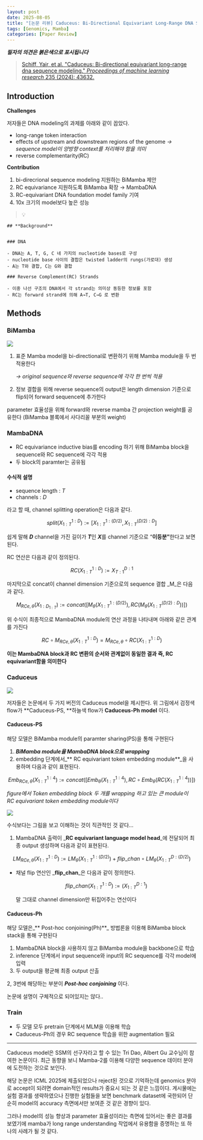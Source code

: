 ```yaml
---
layout: post
date: 2025-08-05
title: "[논문 리뷰] Caduceus: Bi-Directional Equivariant Long-Range DNA Sequence Modeling"
tags: [Genomics, Mamba]
categories: [Paper Review]
---
```


<span class="notion-red">_**필자의 의견은 붉은색으로 표시됩니다**_</span>


> [Schiff, Yair, et al. "Caduceus: Bi-directional equivariant long-range dna sequence modeling." ](https://pmc.ncbi.nlm.nih.gov/articles/PMC12189541/)[_Proceedings of machine learning research_](https://pmc.ncbi.nlm.nih.gov/articles/PMC12189541/)[ 235 (2024): 43632.](https://pmc.ncbi.nlm.nih.gov/articles/PMC12189541/)



## Introduction


**Challenges**


저자들은 DNA modeling의 과제를 아래와 같이 꼽았다.

- long-range token interaction
- effects of upstream and downstream regions of the genome 
_→ sequence model이 양방향 context를 처리해야 함을 의미_
- reverse complementarity(RC)

**Contribution**

1. bi-direcrional sequence modeling 지원하는 BiMamba 제안
1. RC equivariance 지원하도록 BiMamba 확장 → MambaDNA
1. RC-equivariant DNA foundation model family 기여
1. 10x 크기의 model보다 높은 성능

> 💡 


	## **Background**


	### DNA

	- DNA는 A, T, G, C 네 가지의 nucleotide bases로 구성
	- nucleotide base 사이의 결합은 twisted ladder의 rungs(가로대) 생성
	- A는 T와 결합, C는 G와 결합

	### Reverse Complement(RC) Strands

	- 이중 나선 구조의 DNA에서 각 strand는 의미상 동등한 정보를 포함
	- RC는 forward strand에 의해 A→T, C→G 로 변환


## Methods



### BiMamba


![](https://prod-files-secure.s3.us-west-2.amazonaws.com/542b861c-36a8-4051-84e5-8804b6728dba/2c247d59-7815-4980-99f0-8f0d21f445a7/image.png?X-Amz-Algorithm=AWS4-HMAC-SHA256&X-Amz-Content-Sha256=UNSIGNED-PAYLOAD&X-Amz-Credential=ASIAZI2LB4663ZA5ONL2%2F20250906%2Fus-west-2%2Fs3%2Faws4_request&X-Amz-Date=20250906T090101Z&X-Amz-Expires=3600&X-Amz-Security-Token=IQoJb3JpZ2luX2VjECEaCXVzLXdlc3QtMiJGMEQCIGUROtCP99cyMrVgGIjGqftoAxqhIl4WgU23DJmvX6r6AiB%2BOwyGDHbHC1iGYJwc44B%2Bd90bECXCCa%2BtCkJOAM1MQyqIBAiK%2F%2F%2F%2F%2F%2F%2F%2F%2F%2F8BEAAaDDYzNzQyMzE4MzgwNSIMmlphW%2BcBSxI6B4xOKtwDlBiSvgTVuOYJ6rb%2BuW%2BbibW8R%2BUh%2BP6Q9WLkkULf7AleEz6o%2BseuYLjUtOev7ZMt1lpO8CzzF6s44TTjlsq0Pt4U521bb1lPoKkvgDEIfdVPdv6qtsJTJB4EvpURFyueOsG0AfG6tI3%2BSyv%2BeFIGzsQ%2BUEaX4Vw3%2F19PURVK1R%2BKPy0pYlI%2BmyaLRsFp4eaSgsfGOJZXdnZ5SPIeX3pUV%2FtBeCIS7agNBZDvvOGbx%2BDbTuPfxO4KIKe5MAMSNEw4u%2Bf%2BappLxswY2bVtMMj72FvfFVKlY8K%2FXaynnC2xlNuEVQfZgTPOOgkezxp510V6%2B%2BqFYU0eVca%2BCs7uwy3RBrr3v5JMgJt95zIoLlMLm6v1X%2BVST5UWLIitml8COCcKdP2wiu1AxGpHsiNKhY0%2F8n5fMu1fNCBthAUHj1XXZ77QdBgiwRmdY%2F9zixpWS89QlvWj7ApHxNl2%2BfGyE2L3kdP0j2BZy1k8OwlFLc96lLVTTS8%2Fqztli6q3wokuA9ueW6scn%2FLhlA6VDzIPkKEyh92fhizc9h4FPBIwHH2lGkg7%2BgDFUllxJQBXQU9BnphTizO9O7%2FOQoTYtTJ5J8%2F%2B%2BeXph1Aa8W%2Fji5fM3Iz0BhQoNSEtnPEEUxROUyowqefvxQY6pgER%2FoqeNP1cSVWFYojvGRUpA1yf2AwZIhTZrOytZ7o7flluqAvjIksoIis1llzK0TqOEU%2BscjE2Jrp9BJJ2R0csp7clEYZC8K93Ny13LzJusVDBJtkA2pW4GTI4A9%2BKRnoZoMYTckpa7Ky0hFH9GE10EnVNfEecyrjNoLWk130xR5Dkf0gvZYFhaVc8FwIWWm9Nz6ZzCOTp4jCnue1aCd7Mta9dns%2B2&X-Amz-Signature=076e5c9cf61558ce55a7db23833b92e2d71b7ec3d19d37392f7689138efc4956&X-Amz-SignedHeaders=host&x-amz-checksum-mode=ENABLED&x-id=GetObject)

1. 표준 Mamba model을 bi-directional로 변환하기 위해 Mamba module을 두 번 적용한다

	_→ original sequence와 reverse sequence에 각각 한 번씩 적용_

1. 정보 결합을 위해 reverse sequence의 output은 length dimension 기준으로 flip되어 forward sequence에 추가한다

parameter 효율성을 위해 forward와 reverse mamba 간 projection weight를 공유한다 (BiMamba 블록에서 사다리꼴 부분의 weight)



### MambaDNA

- RC equivariance inductive bias를 encoding 하기 위해 BiMamba block을 sequence와 RC sequence에 각각 적용
- 두 block의 paramter는 공유됨


#### 수식적 설명

- sequence length : _T_
- channels : _D_

라고 할 때,  channel splitting operation은 다음과 같다.


$$
split(X^{1:D}_{1:T}):=[X^{1:(D/2)}_{1:T},X^{(D/2):D}_{1:T}]
$$


<span class="notion-red">쉽게 말해 </span><span class="notion-red">_**D**_</span><span class="notion-red"> channel을 가진 길이가 </span><span class="notion-red">_**T**_</span><span class="notion-red">인 </span><span class="notion-red">_**X**_</span><span class="notion-red">를 channel 기준으로 “</span><span class="notion-red">**이등분”**</span><span class="notion-red">한다고 보면 된다.</span>


RC 연산은 다음과 같이 정의된다.


$$
RC(X^{1:D}_{1:T}):=X^{D:1}_{T:1}
$$


마지막으로 concat이 channel dimension 기준으로의 sequence 결합 _M_은 다음과 같다.


$$
M_{RCe,\theta}(X_{1:D_{1:T}}):=concat([M_{\theta}(X^{1:(D/2)}_{1:T}),RC(M_{\theta}(X^{(D/2):D}_{1:T}))])
$$


위 수식이 최종적으로 MambaDNA module의 연산 과정을 나타내며 아래와 같은 관계를 가진다


$$
RC\circ M_{RCe,\theta}(X^{1:D}_{1:T}) = M_{RCe,\theta} \circ RC(X^{1:D}_{1:T})
$$


**이는 MambaDNA block과 RC 변환의 순서와 관계없이 동일한 결과 즉, RC equivariant함을 의미한다**



### Caduceus


![](https://prod-files-secure.s3.us-west-2.amazonaws.com/542b861c-36a8-4051-84e5-8804b6728dba/f94a60d7-8145-473b-aef9-7c68d3ec604a/image.png?X-Amz-Algorithm=AWS4-HMAC-SHA256&X-Amz-Content-Sha256=UNSIGNED-PAYLOAD&X-Amz-Credential=ASIAZI2LB4663ZA5ONL2%2F20250906%2Fus-west-2%2Fs3%2Faws4_request&X-Amz-Date=20250906T090101Z&X-Amz-Expires=3600&X-Amz-Security-Token=IQoJb3JpZ2luX2VjECEaCXVzLXdlc3QtMiJGMEQCIGUROtCP99cyMrVgGIjGqftoAxqhIl4WgU23DJmvX6r6AiB%2BOwyGDHbHC1iGYJwc44B%2Bd90bECXCCa%2BtCkJOAM1MQyqIBAiK%2F%2F%2F%2F%2F%2F%2F%2F%2F%2F8BEAAaDDYzNzQyMzE4MzgwNSIMmlphW%2BcBSxI6B4xOKtwDlBiSvgTVuOYJ6rb%2BuW%2BbibW8R%2BUh%2BP6Q9WLkkULf7AleEz6o%2BseuYLjUtOev7ZMt1lpO8CzzF6s44TTjlsq0Pt4U521bb1lPoKkvgDEIfdVPdv6qtsJTJB4EvpURFyueOsG0AfG6tI3%2BSyv%2BeFIGzsQ%2BUEaX4Vw3%2F19PURVK1R%2BKPy0pYlI%2BmyaLRsFp4eaSgsfGOJZXdnZ5SPIeX3pUV%2FtBeCIS7agNBZDvvOGbx%2BDbTuPfxO4KIKe5MAMSNEw4u%2Bf%2BappLxswY2bVtMMj72FvfFVKlY8K%2FXaynnC2xlNuEVQfZgTPOOgkezxp510V6%2B%2BqFYU0eVca%2BCs7uwy3RBrr3v5JMgJt95zIoLlMLm6v1X%2BVST5UWLIitml8COCcKdP2wiu1AxGpHsiNKhY0%2F8n5fMu1fNCBthAUHj1XXZ77QdBgiwRmdY%2F9zixpWS89QlvWj7ApHxNl2%2BfGyE2L3kdP0j2BZy1k8OwlFLc96lLVTTS8%2Fqztli6q3wokuA9ueW6scn%2FLhlA6VDzIPkKEyh92fhizc9h4FPBIwHH2lGkg7%2BgDFUllxJQBXQU9BnphTizO9O7%2FOQoTYtTJ5J8%2F%2B%2BeXph1Aa8W%2Fji5fM3Iz0BhQoNSEtnPEEUxROUyowqefvxQY6pgER%2FoqeNP1cSVWFYojvGRUpA1yf2AwZIhTZrOytZ7o7flluqAvjIksoIis1llzK0TqOEU%2BscjE2Jrp9BJJ2R0csp7clEYZC8K93Ny13LzJusVDBJtkA2pW4GTI4A9%2BKRnoZoMYTckpa7Ky0hFH9GE10EnVNfEecyrjNoLWk130xR5Dkf0gvZYFhaVc8FwIWWm9Nz6ZzCOTp4jCnue1aCd7Mta9dns%2B2&X-Amz-Signature=a9220c3ad198880409af9350e360b5ad684a9c2c569339a7f30e3738dbffe6a5&X-Amz-SignedHeaders=host&x-amz-checksum-mode=ENABLED&x-id=GetObject)


저자들은 논문에서 두 가지 버전의 Caduceus model을 제시한다. 위 그림에서 검정색 flow가 **Caduceus-PS, **하늘색 flow가 **Caduceus-Ph model** 이다.



#### Caduceus-PS


해당 모델은 BiMamba module의 paramter sharing(PS)을 통해 구현된다

1. _**BiMamba module을 MambaDNA block으로 wrapping**_
1. embedding 단계에서_** RC equivariant token embedding module**_을 사용하며 다음과 같이 표현된다.

$$
Emb_{RCe,\theta}(X^{1:4}_{1:T}):=concat([Emb_{\theta}(X^{1:4}_{1:T}),RC \circ Emb_{\theta}(RC(X^{1:4}_{1:T}))])
$$


_figure에서 Token embedding block 두 개를 wrapping 하고 있는 큰 module이 RC equivariant token embedding module이다_


![](https://prod-files-secure.s3.us-west-2.amazonaws.com/542b861c-36a8-4051-84e5-8804b6728dba/b175e4da-71eb-4e91-8c23-a06dabe673c9/image.png?X-Amz-Algorithm=AWS4-HMAC-SHA256&X-Amz-Content-Sha256=UNSIGNED-PAYLOAD&X-Amz-Credential=ASIAZI2LB4663ZA5ONL2%2F20250906%2Fus-west-2%2Fs3%2Faws4_request&X-Amz-Date=20250906T090101Z&X-Amz-Expires=3600&X-Amz-Security-Token=IQoJb3JpZ2luX2VjECEaCXVzLXdlc3QtMiJGMEQCIGUROtCP99cyMrVgGIjGqftoAxqhIl4WgU23DJmvX6r6AiB%2BOwyGDHbHC1iGYJwc44B%2Bd90bECXCCa%2BtCkJOAM1MQyqIBAiK%2F%2F%2F%2F%2F%2F%2F%2F%2F%2F8BEAAaDDYzNzQyMzE4MzgwNSIMmlphW%2BcBSxI6B4xOKtwDlBiSvgTVuOYJ6rb%2BuW%2BbibW8R%2BUh%2BP6Q9WLkkULf7AleEz6o%2BseuYLjUtOev7ZMt1lpO8CzzF6s44TTjlsq0Pt4U521bb1lPoKkvgDEIfdVPdv6qtsJTJB4EvpURFyueOsG0AfG6tI3%2BSyv%2BeFIGzsQ%2BUEaX4Vw3%2F19PURVK1R%2BKPy0pYlI%2BmyaLRsFp4eaSgsfGOJZXdnZ5SPIeX3pUV%2FtBeCIS7agNBZDvvOGbx%2BDbTuPfxO4KIKe5MAMSNEw4u%2Bf%2BappLxswY2bVtMMj72FvfFVKlY8K%2FXaynnC2xlNuEVQfZgTPOOgkezxp510V6%2B%2BqFYU0eVca%2BCs7uwy3RBrr3v5JMgJt95zIoLlMLm6v1X%2BVST5UWLIitml8COCcKdP2wiu1AxGpHsiNKhY0%2F8n5fMu1fNCBthAUHj1XXZ77QdBgiwRmdY%2F9zixpWS89QlvWj7ApHxNl2%2BfGyE2L3kdP0j2BZy1k8OwlFLc96lLVTTS8%2Fqztli6q3wokuA9ueW6scn%2FLhlA6VDzIPkKEyh92fhizc9h4FPBIwHH2lGkg7%2BgDFUllxJQBXQU9BnphTizO9O7%2FOQoTYtTJ5J8%2F%2B%2BeXph1Aa8W%2Fji5fM3Iz0BhQoNSEtnPEEUxROUyowqefvxQY6pgER%2FoqeNP1cSVWFYojvGRUpA1yf2AwZIhTZrOytZ7o7flluqAvjIksoIis1llzK0TqOEU%2BscjE2Jrp9BJJ2R0csp7clEYZC8K93Ny13LzJusVDBJtkA2pW4GTI4A9%2BKRnoZoMYTckpa7Ky0hFH9GE10EnVNfEecyrjNoLWk130xR5Dkf0gvZYFhaVc8FwIWWm9Nz6ZzCOTp4jCnue1aCd7Mta9dns%2B2&X-Amz-Signature=027e0c29a19af820caf4d79c11d507f47e7cff819ae42b29cbaf82f2df93969f&X-Amz-SignedHeaders=host&x-amz-checksum-mode=ENABLED&x-id=GetObject)


<span class="notion-red">수식보다는 그림을 보고 이해하는 것이 직관적인 것 같다…</span>

1. MambaDNA 출력이 _**RC equivariant language model head**_에 전달되어 최종 output 생성하며 다음과 같이 표현된다.

$$
LM_{RCe,\theta}(X^{1:D}_{1:T}):= LM_{\theta}(X^{1:(D/2)}_{1:T})+flip\_chan\circ LM_{\theta}(X^{D:(D/2)}_{1:T})
$$

- 채널 flip 연산인 _**flip\_chan**_은 다음과 같이 정의한다.

	$$
	flip\_chan(X^{1:D}_{1:T}):=(X^{D:1}_{1:T})
	$$


	말 그대로 channel dimension만 뒤집어주는 연산이다



#### Caduceus-Ph


해당 모델은_** Post-hoc conjoining(Ph)**_ 방법론을 이용해 BiMamba block stack을 통해 구현된다

1. MambaDNA block을 사용하지 않고 BiMamba module을 backbone으로 학습
1. inference 단계에서 input sequence와 input의 RC sequence를 각각 model에 입력
1. 두 output을 평균해 최종 output 산출

2, 3번에 해당하는 부분이 _**Post-hoc conjoining**_ 이다.


<span class="notion-red">논문에 설명이 구체적으로 되어있지는 않다..</span>



### Train

- 두 모델 모두 pretrain 단계에서 MLM을 이용해 학습
- Caduceus-Ph의 경우 RC sequence 학습을 위한 augmentation 필요

---


<span class="notion-red">Caduceus model은 SSM의 선구자라고 할 수 있는 Tri Dao, Albert Gu 교수님이 참여한 논문이다. 최근 동향을 보니 Mamba-2를 이용해 다양한 sequence 데이터 분야에 도전하는 것으로 보인다.</span>


<span class="notion-red">해당 논문은 ICML 2025에 제출되었으나 reject된 것으로 기억하는데 genomics 분야로 accept이 되려면 domain적인 results가 중요시 되는 것 같은 느낌이다. 게시물에는 실험 결과를 생략하였으나 진행한 실험들을 보면 benchmark dataset에 국한되어 단순히 model의 accuracy 측면에서만 보여준 것 같은 경향이 있다.</span>


<span class="notion-red">그러나 model의 성능 향상과 parameter 효율성이라는 측면에 있어서는 좋은 결과를 보였기에 mamba가 long range understanding 작업에서 유용함을 증명하는 또 하나의 사례가 될 것 같다.</span>

